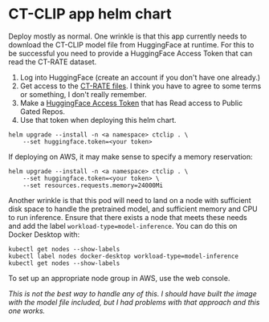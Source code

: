 CT-CLIP app helm chart
======================

Deploy mostly as normal. One wrinkle is that this app currently needs to download the CT-CLIP model file from HuggingFace at runtime.
For this to be successful you need to provide a HuggingFace Access Token that can read the CT-RATE dataset.

1. Log into HuggingFace (create an account if you don't have one already.)
2. Get access to the [CT-RATE files](https://huggingface.co/datasets/ibrahimhamamci/CT-RATE/tree/main). I think you have to agree to some terms or something, I don't really remember.
3. Make a [HuggingFace Access Token](https://huggingface.co/settings/tokens) that has Read access to Public Gated Repos.
4. Use that token when deploying this helm chart.
```
helm upgrade --install -n <a namespace> ctclip . \
    --set huggingface.token=<your token>
```

If deploying on AWS, it may make sense to specify a memory reservation:
```
helm upgrade --install -n <a namespace> ctclip . \
    --set huggingface.token=<your token> \
    --set resources.requests.memory=24000Mi
```

Another wrinkle is that this pod will need to land on a node with sufficient disk space to handle the pretrained model, and sufficient memory and CPU to run inference. Ensure that there exists a node that meets these needs and add the label `workload-type=model-inference`. You can do this on Docker Desktop with:
```
kubectl get nodes --show-labels
kubectl label nodes docker-desktop workload-type=model-inference
kubectl get nodes --show-labels
```

To set up an appropriate node group in AWS, use the web console.

_This is not the best way to handle any of this. I should have built the image with the model file included, but I had problems with that approach and this one works._


